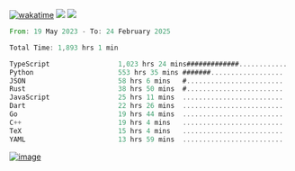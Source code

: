[![wakatime](https://wakatime.com/badge/user/00eead22-fb14-4dd0-ab8a-3625cafbd50d.svg)](https://wakatime.com/@00eead22-fb14-4dd0-ab8a-3625cafbd50d)
![](https://komarev.com/ghpvc/?username=flatypus)
![](https://pixel.flatypus.me/flatypus?type=tracker)
<!--START_SECTION:waka-->

```rust
From: 19 May 2023 - To: 24 February 2025

Total Time: 1,893 hrs 1 min

TypeScript                 1,023 hrs 24 mins#############............   53.79 %
Python                     553 hrs 35 mins #######..................   29.10 %
JSON                       58 hrs 6 mins   #........................   03.05 %
Rust                       38 hrs 50 mins  #........................   02.04 %
JavaScript                 25 hrs 11 mins  .........................   01.32 %
Dart                       22 hrs 26 mins  .........................   01.18 %
Go                         19 hrs 44 mins  .........................   01.04 %
C++                        19 hrs 4 mins   .........................   01.00 %
TeX                        15 hrs 4 mins   .........................   00.79 %
YAML                       13 hrs 59 mins  .........................   00.74 %
```

<!--END_SECTION:waka-->
[<img alt="image" src="https://github.com/flatypus/flatypus/assets/68029599/0a302dc1-501c-43a0-ae8d-37ec4817f3bd">](https://flatypus.me)

